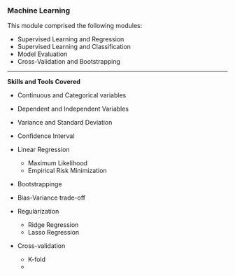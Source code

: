 ### Machine Learning

This module comprised the following modules:

- Supervised Learning and Regression
- Supervised Learning and Classification
- Model Evaluation
- Cross-Validation and Bootstrapping

---

**Skills and Tools Covered**
- Continuous and Categorical variables
- Dependent and Independent Variables
- Variance and Standard Deviation
- Confidence Interval
- Linear Regression
  - Maximum Likelihood
  - Empirical Risk Minimization

- Bootstrappinge
- Bias-Variance trade-off
- Regularization
  - Ridge Regression
  - Lasso Regression
- Cross-validation
  - K-fold
  - 

